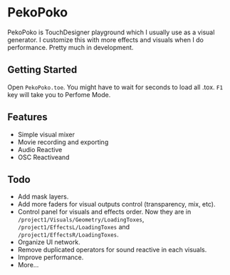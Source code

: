 # PekoPoko

PekoPoko is TouchDesigner playground which I usually use as a visual generator. I customize this with more effects and visuals when I do performance. Pretty much in development.

## Getting Started
Open `PekoPoko.toe`. You might have to wait for seconds to load all .tox.
`F1` key will take you to Perfome Mode.

## Features
* Simple visual mixer
* Movie recording and exporting 
* Audio Reactive
* OSC Reactiveand

## Todo
* Add mask layers.
* Add more faders for visual outputs control (transparency, mix, etc).
* Control panel for visuals and effects order. Now they are in `/project1/Visuals/Geometry/LoadingToxes`, `/project1/EffectsL/LoadingToxes` and `/project1/EffectsR/LoadingToxes`.
* Organize UI network.
* Remove duplicated operators for sound reactive in each visuals.
* Improve performance.
* More...
